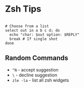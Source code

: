 # Zsh Tips

```shell

# Choose from a list
select out in a b c d; do
  echo "char: $out option: $REPLY"
  break # If single shot
done
```

## Random Commands
* `^N` - accept suggestion 
* `\` - decline suggestion
* `zle -la` - list all zsh widgets
